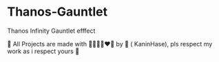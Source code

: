 # Thanos-Gauntlet
Thanos Infinity Gauntlet efffect

💞️ All Projects are made with 🎀💖🖤💜❤️🎀 by 🐰 ( KaninHase), pls respect my work as i respect yours 🧸
